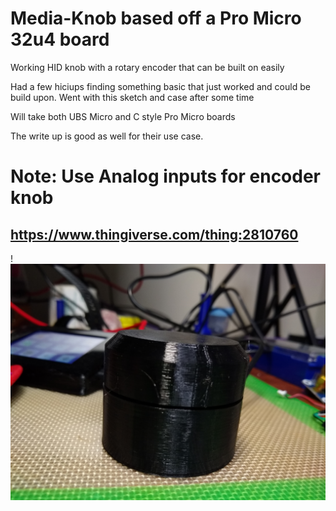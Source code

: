 # Media-Knob based off a Pro Micro 32u4 board
Working HID knob with a rotary encoder that can be built on easily 

Had a few hiciups finding something basic that just worked and could be build upon. Went with this sketch and case after some time


Will take both UBS Micro and C style Pro Micro boards 

The write up is good as well for their use case.

# Note: Use Analog inputs for encoder knob

## https://www.thingiverse.com/thing:2810760


!![Screenshot](IMG_20221025_180210583.jpg)


